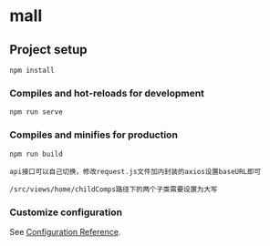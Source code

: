 # mall

## Project setup
```
npm install
```

### Compiles and hot-reloads for development
```
npm run serve
```

### Compiles and minifies for production
```
npm run build
```

```
api接口可以自己切换，修改request.js文件加内封装的axios设置baseURL即可
```

```
/src/views/home/childComps路径下的两个子类需要设置为大写
```

### Customize configuration
See [Configuration Reference](https://cli.vuejs.org/config/).
